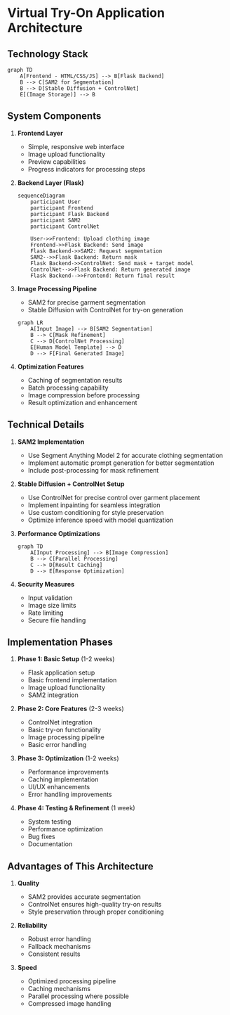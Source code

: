 # Virtual Try-On Application Architecture

## Technology Stack
```mermaid
graph TD
    A[Frontend - HTML/CSS/JS] --> B[Flask Backend]
    B --> C[SAM2 for Segmentation]
    B --> D[Stable Diffusion + ControlNet]
    E[(Image Storage)] --> B
```

## System Components

1. **Frontend Layer**
   - Simple, responsive web interface
   - Image upload functionality
   - Preview capabilities
   - Progress indicators for processing steps

2. **Backend Layer (Flask)**
   ```mermaid
   sequenceDiagram
       participant User
       participant Frontend
       participant Flask Backend
       participant SAM2
       participant ControlNet
       
       User->>Frontend: Upload clothing image
       Frontend->>Flask Backend: Send image
       Flask Backend->>SAM2: Request segmentation
       SAM2-->>Flask Backend: Return mask
       Flask Backend->>ControlNet: Send mask + target model
       ControlNet-->>Flask Backend: Return generated image
       Flask Backend-->>Frontend: Return final result
   ```

3. **Image Processing Pipeline**
   - SAM2 for precise garment segmentation
   - Stable Diffusion with ControlNet for try-on generation
   ```mermaid
   graph LR
       A[Input Image] --> B[SAM2 Segmentation]
       B --> C[Mask Refinement]
       C --> D[ControlNet Processing]
       E[Human Model Template] --> D
       D --> F[Final Generated Image]
   ```

4. **Optimization Features**
   - Caching of segmentation results
   - Batch processing capability
   - Image compression before processing
   - Result optimization and enhancement

## Technical Details

1. **SAM2 Implementation**
   - Use Segment Anything Model 2 for accurate clothing segmentation
   - Implement automatic prompt generation for better segmentation
   - Include post-processing for mask refinement

2. **Stable Diffusion + ControlNet Setup**
   - Use ControlNet for precise control over garment placement
   - Implement inpainting for seamless integration
   - Use custom conditioning for style preservation
   - Optimize inference speed with model quantization

3. **Performance Optimizations**
   ```mermaid
   graph TD
       A[Input Processing] --> B[Image Compression]
       B --> C[Parallel Processing]
       C --> D[Result Caching]
       D --> E[Response Optimization]
   ```

4. **Security Measures**
   - Input validation
   - Image size limits
   - Rate limiting
   - Secure file handling

## Implementation Phases

1. **Phase 1: Basic Setup** (1-2 weeks)
   - Flask application setup
   - Basic frontend implementation
   - Image upload functionality
   - SAM2 integration

2. **Phase 2: Core Features** (2-3 weeks)
   - ControlNet integration
   - Basic try-on functionality
   - Image processing pipeline
   - Basic error handling

3. **Phase 3: Optimization** (1-2 weeks)
   - Performance improvements
   - Caching implementation
   - UI/UX enhancements
   - Error handling improvements

4. **Phase 4: Testing & Refinement** (1 week)
   - System testing
   - Performance optimization
   - Bug fixes
   - Documentation

## Advantages of This Architecture

1. **Quality**
   - SAM2 provides accurate segmentation
   - ControlNet ensures high-quality try-on results
   - Style preservation through proper conditioning

2. **Reliability**
   - Robust error handling
   - Fallback mechanisms
   - Consistent results

3. **Speed**
   - Optimized processing pipeline
   - Caching mechanisms
   - Parallel processing where possible
   - Compressed image handling